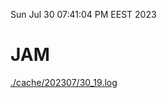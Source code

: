 Sun Jul 30 07:41:04 PM EEST 2023
# JAM
<a href='./cache/202307/30_19.log'>./cache/202307/30_19.log</a>
